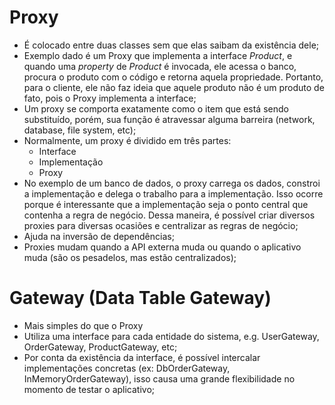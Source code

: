 # Proxy
- É colocado entre duas classes sem que elas saibam da existência dele;
- Exemplo dado é um Proxy que implementa a interface _Product_, e quando uma _property_ de _Product_ é invocada, ele acessa o banco, procura o produto com o código e retorna aquela propriedade. Portanto, para o cliente, ele não faz ideia que aquele produto não é um produto de fato, pois o Proxy implementa a interface;
- Um proxy se comporta exatamente como o item que está sendo substituído, porém, sua função é atravessar alguma barreira (network, database, file system, etc);
- Normalmente, um proxy é dividido em três partes:
    - Interface
    - Implementação
    - Proxy
- No exemplo de um banco de dados, o proxy carrega os dados, constroi a implementação e delega o trabalho para a implementação. Isso ocorre porque é interessante que a implementação seja o ponto central que contenha a regra de negócio. Dessa maneira, é possível criar diversos proxies para diversas ocasiões e centralizar as regras de negócio;
- Ajuda na inversão de dependências;
- Proxies mudam quando a API externa muda ou quando o aplicativo muda (são os pesadelos, mas estão centralizados);

# Gateway (Data Table Gateway)
- Mais simples do que o Proxy
- Utiliza uma interface para cada entidade do sistema, e.g. UserGateway, OrderGateway, ProductGateway, etc;
- Por conta da existência da interface, é possível intercalar implementações concretas (ex: DbOrderGateway, InMemoryOrderGateway), isso causa uma grande flexibilidade no momento de testar o aplicativo;
